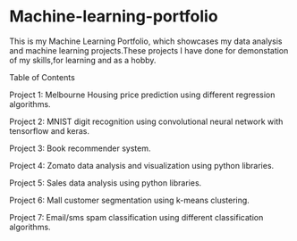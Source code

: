 # Machine-learning-portfolio
This is my Machine Learning Portfolio, which showcases my data analysis and machine learning projects.These projects I have done for demonstation of my skills,for learning and as a hobby.


Table of Contents

Project 1: Melbourne Housing price prediction using different regression algorithms.

Project 2: MNIST digit recognition using convolutional neural network with tensorflow and keras.

Project 3: Book recommender system.

Project 4: Zomato data analysis and visualization using python libraries.

Project 5: Sales data analysis using python libraries.

Project 6: Mall customer segmentation using k-means clustering.

Project 7: Email/sms spam classification using different classification algorithms.
